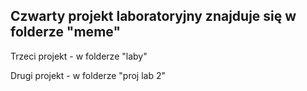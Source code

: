 ## Czwarty projekt laboratoryjny znajduje się w folderze "meme"

Trzeci projekt - w folderze "laby"

Drugi projekt - w folderze "proj lab 2"

